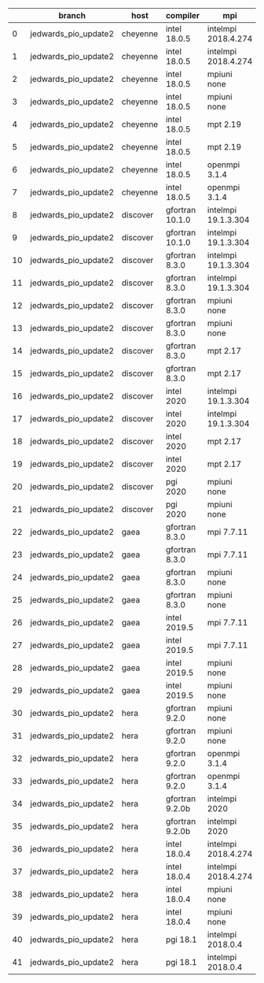 |    | branch               | host     | compiler        | mpi                 | netcdf      | o_g   | os     | build   | u_pass   | u_fail   | s_pass   | s_fail   | e_pass   | e_fail   |   nuopc_pass |   nuopc_fail | artifacts_hash                                                                                                                                                                 | modified                   |
|----|----------------------|----------|-----------------|---------------------|-------------|-------|--------|---------|----------|----------|----------|----------|----------|----------|--------------|--------------|--------------------------------------------------------------------------------------------------------------------------------------------------------------------------------|----------------------------|
|  0 | jedwards_pio_update2 | cheyenne | intel 18.0.5    | intelmpi 2018.4.274 | 4.6.3 4.4.4 | O     | Linux  | pass    | 13647    | 0        | 49       | 0        | 80       | 0        |           50 |            0 | [artifacts](https://github.com/esmf-org/esmf-test-artifacts/tree/d5fad90630f60f2cf74ea6aa75348d1a9f74b447/jedwards_pio_update2/cheyenne/intel/18.0.5/O/intelmpi/2018.4.274)    | 2022-03-10 20:10:10.359037 |
|  1 | jedwards_pio_update2 | cheyenne | intel 18.0.5    | intelmpi 2018.4.274 | 4.6.3 4.4.4 | g     | Linux  | pass    | 13647    | 0        | 49       | 0        | 80       | 0        |           50 |            0 | [artifacts](https://github.com/esmf-org/esmf-test-artifacts/tree/2693ed0a22417e3bdf3c4d12846b6bb084fe0ac1/jedwards_pio_update2/cheyenne/intel/18.0.5/g/intelmpi/2018.4.274)    | 2022-03-10 20:10:10.359042 |
|  2 | jedwards_pio_update2 | cheyenne | intel 18.0.5    | mpiuni none         | 4.8.1 4.5.3 | O     | Linux  | pass    | 12121    | 0        | 8        | 0        | 43       | 0        |            0 |           50 | [artifacts](https://github.com/esmf-org/esmf-test-artifacts/tree/557eec6c6030dc0d403b4b5365751544cc7edf67/jedwards_pio_update2/cheyenne/intel/18.0.5/O/mpiuni/none)            | 2022-03-10 20:10:10.359017 |
|  3 | jedwards_pio_update2 | cheyenne | intel 18.0.5    | mpiuni none         | 4.8.1 4.5.3 | g     | Linux  | pass    | 12121    | 0        | 8        | 0        | 43       | 0        |            0 |           50 | [artifacts](https://github.com/esmf-org/esmf-test-artifacts/tree/8359486b02c1bd45f66e4548c62acfd16eca278b/jedwards_pio_update2/cheyenne/intel/18.0.5/g/mpiuni/none)            | 2022-03-10 20:10:10.359024 |
|  4 | jedwards_pio_update2 | cheyenne | intel 18.0.5    | mpt 2.19            | 4.6.3 4.4.4 | O     | Linux  | pass    | 13647    | 0        | 49       | 0        | 80       | 0        |            0 |           50 | [artifacts](https://github.com/esmf-org/esmf-test-artifacts/tree/9a271a153d2f4624a5503106f60b38a48682cc7e/jedwards_pio_update2/cheyenne/intel/18.0.5/O/mpt/2.19)               | 2022-03-10 20:10:10.359048 |
|  5 | jedwards_pio_update2 | cheyenne | intel 18.0.5    | mpt 2.19            | 4.6.3 4.4.4 | g     | Linux  | pass    | 13647    | 0        | 49       | 0        | 80       | 0        |            0 |           50 | [artifacts](https://github.com/esmf-org/esmf-test-artifacts/tree/e6c070db3f340bd0258a6f7407ce9be2786e3f45/jedwards_pio_update2/cheyenne/intel/18.0.5/g/mpt/2.19)               | 2022-03-10 20:10:10.359030 |
|  6 | jedwards_pio_update2 | cheyenne | intel 18.0.5    | openmpi 3.1.4       | 4.6.3 4.4.4 | O     | Linux  | pass    | 13647    | 0        | 49       | 0        | 80       | 0        |           50 |            0 | [artifacts](https://github.com/esmf-org/esmf-test-artifacts/tree/963daedf6a6531b1ceea51852bb76343a4403c6a/jedwards_pio_update2/cheyenne/intel/18.0.5/O/openmpi/3.1.4)          | 2022-03-10 20:10:10.359052 |
|  7 | jedwards_pio_update2 | cheyenne | intel 18.0.5    | openmpi 3.1.4       | 4.6.3 4.4.4 | g     | Linux  | pass    | 13647    | 0        | 49       | 0        | 80       | 0        |           50 |            0 | [artifacts](https://github.com/esmf-org/esmf-test-artifacts/tree/457106cec7fab40fe2744d68369f41067b0336a6/jedwards_pio_update2/cheyenne/intel/18.0.5/g/openmpi/3.1.4)          | 2022-03-10 20:10:10.358985 |
|  8 | jedwards_pio_update2 | discover | gfortran 10.1.0 | intelmpi 19.1.3.304 | N/A N/A     | O     | Linux  | pass    | 13632    | 15       | 49       | 0        | 80       | 0        |           50 |            0 | [artifacts](https://github.com/esmf-org/esmf-test-artifacts/tree/9db2e930853820496e075978f79a1bb1a24fd354/jedwards_pio_update2/discover/gfortran/10.1.0/O/intelmpi/19.1.3.304) | 2022-03-10 20:14:02.214049 |
|  9 | jedwards_pio_update2 | discover | gfortran 10.1.0 | intelmpi 19.1.3.304 | N/A N/A     | g     | Linux  | pass    | 13632    | 15       | 49       | 0        | 80       | 0        |           50 |            0 | [artifacts](https://github.com/esmf-org/esmf-test-artifacts/tree/af9d3f771d239db894ba4255684c4bd194b3555d/jedwards_pio_update2/discover/gfortran/10.1.0/g/intelmpi/19.1.3.304) | 2022-03-10 20:14:02.214035 |
| 10 | jedwards_pio_update2 | discover | gfortran 8.3.0  | intelmpi 19.1.3.304 | N/A N/A     | O     | Linux  | pass    | 13632    | 15       | 49       | 0        | 80       | 0        |           50 |            0 | [artifacts](https://github.com/esmf-org/esmf-test-artifacts/tree/70248e846a4813f28a601673e89c84509cd921fe/jedwards_pio_update2/discover/gfortran/8.3.0/O/intelmpi/19.1.3.304)  | 2022-03-10 20:14:02.214058 |
| 11 | jedwards_pio_update2 | discover | gfortran 8.3.0  | intelmpi 19.1.3.304 | N/A N/A     | g     | Linux  | pass    | 13632    | 15       | 49       | 0        | 80       | 0        |           50 |            0 | [artifacts](https://github.com/esmf-org/esmf-test-artifacts/tree/ae30b8fd3b55a7a91d8f61a324a5811dc71537c3/jedwards_pio_update2/discover/gfortran/8.3.0/g/intelmpi/19.1.3.304)  | 2022-03-10 20:14:02.214054 |
| 12 | jedwards_pio_update2 | discover | gfortran 8.3.0  | mpiuni none         | N/A N/A     | O     | Linux  | pass    | 12121    | 0        | 8        | 0        | 43       | 0        |            0 |           50 | [artifacts](https://github.com/esmf-org/esmf-test-artifacts/tree/e9f21929e76b1037b018810923e2215eaa692c34/jedwards_pio_update2/discover/gfortran/8.3.0/O/mpiuni/none)          | 2022-03-10 20:14:02.214009 |
| 13 | jedwards_pio_update2 | discover | gfortran 8.3.0  | mpiuni none         | N/A N/A     | g     | Linux  | pass    | 12121    | 0        | 8        | 0        | 43       | 0        |            0 |           50 | [artifacts](https://github.com/esmf-org/esmf-test-artifacts/tree/c7b35e024e2dce8752f3ad989b1c0c9b5c9e6f48/jedwards_pio_update2/discover/gfortran/8.3.0/g/mpiuni/none)          | 2022-03-10 20:14:02.214026 |
| 14 | jedwards_pio_update2 | discover | gfortran 8.3.0  | mpt 2.17            | N/A N/A     | O     | Linux  | pass    | 13647    | 0        | 49       | 0        | 80       | 0        |           46 |            4 | [artifacts](https://github.com/esmf-org/esmf-test-artifacts/tree/c1e4d22ccb142219ad1f7baf4fd1e89c6319bf99/jedwards_pio_update2/discover/gfortran/8.3.0/O/mpt/2.17)             | 2022-03-10 20:14:02.214031 |
| 15 | jedwards_pio_update2 | discover | gfortran 8.3.0  | mpt 2.17            | N/A N/A     | g     | Linux  | pass    | 13647    | 0        | 49       | 0        | 80       | 0        |           46 |            4 | [artifacts](https://github.com/esmf-org/esmf-test-artifacts/tree/41dc43859ac418e84440be2b1042b20954fe1c8b/jedwards_pio_update2/discover/gfortran/8.3.0/g/mpt/2.17)             | 2022-03-10 20:14:02.214020 |
| 16 | jedwards_pio_update2 | discover | intel 2020      | intelmpi 19.1.3.304 | 4.8.0 4.5.4 | O     | Linux  | pass    | 13647    | 0        | 49       | 0        | 80       | 0        |           50 |            0 | [artifacts](https://github.com/esmf-org/esmf-test-artifacts/tree/a3ab11cb6e3f7b3a212e9f1e54de8311b5673611/jedwards_pio_update2/discover/intel/2020/O/intelmpi/19.1.3.304)      | 2022-03-10 20:14:02.214014 |
| 17 | jedwards_pio_update2 | discover | intel 2020      | intelmpi 19.1.3.304 | 4.8.0 4.5.4 | g     | Linux  | pass    | 13647    | 0        | 49       | 0        | 80       | 0        |           50 |            0 | [artifacts](https://github.com/esmf-org/esmf-test-artifacts/tree/e1387db313b7b3a339c6555ec77347579c038478/jedwards_pio_update2/discover/intel/2020/g/intelmpi/19.1.3.304)      | 2022-03-10 20:14:02.214040 |
| 18 | jedwards_pio_update2 | discover | intel 2020      | mpt 2.17            | 4.8.0 4.5.4 | O     | Linux  | fail    | fail     | fail     | fail     | fail     | fail     | fail     |            0 |           50 | [artifacts](https://github.com/esmf-org/esmf-test-artifacts/tree/10bed8aeb0ed710a4ea98e2dfe0228cae8664610/jedwards_pio_update2/discover/intel/2020/O/mpt/2.17)                 | 2022-03-10 20:14:02.213966 |
| 19 | jedwards_pio_update2 | discover | intel 2020      | mpt 2.17            | 4.8.0 4.5.4 | g     | Linux  | fail    | fail     | fail     | fail     | fail     | fail     | fail     |            0 |           50 | [artifacts](https://github.com/esmf-org/esmf-test-artifacts/tree/27cf487d5293c6bd7c74c4ec48f876c8b1561abc/jedwards_pio_update2/discover/intel/2020/g/mpt/2.17)                 | 2022-03-10 20:14:02.214001 |
| 20 | jedwards_pio_update2 | discover | pgi 2020        | mpiuni none         | N/A N/A     | O     | Linux  | pass    | 11499    | 622      | 6        | 2        | 40       | 3        |            0 |           50 | [artifacts](https://github.com/esmf-org/esmf-test-artifacts/tree/fa109eb1c27716bddd437141ca2d32c2bc569c35/jedwards_pio_update2/discover/pgi/2020/O/mpiuni/none)                | 2022-03-10 20:14:02.214044 |
| 21 | jedwards_pio_update2 | discover | pgi 2020        | mpiuni none         | N/A N/A     | g     | Linux  | pass    | 11499    | 622      | 4        | 4        | 40       | 3        |            0 |           50 | [artifacts](https://github.com/esmf-org/esmf-test-artifacts/tree/4daad493933acc7cf21ff567de60c5939046ad6a/jedwards_pio_update2/discover/pgi/2020/g/mpiuni/none)                | 2022-03-10 20:14:02.214063 |
| 22 | jedwards_pio_update2 | gaea     | gfortran 8.3.0  | mpi 7.7.11          | 4.6.3 4.4.5 | O     | Unicos | pass    | 13646    | 1        | 49       | 0        | 80       | 0        |           47 |            3 | [artifacts](https://github.com/esmf-org/esmf-test-artifacts/tree/72ddfd33c8ed6c63234200c1a3ad27c1594d4a9b/jedwards_pio_update2/gaea/gfortran/8.3.0/O/mpi/7.7.11)               | 2022-03-10 20:15:54.427880 |
| 23 | jedwards_pio_update2 | gaea     | gfortran 8.3.0  | mpi 7.7.11          | 4.6.3 4.4.5 | g     | Unicos | pass    | 13646    | 1        | 49       | 0        | 80       | 0        |           47 |            3 | [artifacts](https://github.com/esmf-org/esmf-test-artifacts/tree/f149610544cc91b452aa9c38e6bf778cfdd920bf/jedwards_pio_update2/gaea/gfortran/8.3.0/g/mpi/7.7.11)               | 2022-03-10 20:15:54.427884 |
| 24 | jedwards_pio_update2 | gaea     | gfortran 8.3.0  | mpiuni none         | 4.6.3 4.4.5 | O     | Unicos | pass    | 12121    | 0        | 8        | 0        | 43       | 0        |            0 |           50 | [artifacts](https://github.com/esmf-org/esmf-test-artifacts/tree/49f634f256ea557e39a8b87f4604923bef727986/jedwards_pio_update2/gaea/gfortran/8.3.0/O/mpiuni/none)              | 2022-03-10 20:15:54.427860 |
| 25 | jedwards_pio_update2 | gaea     | gfortran 8.3.0  | mpiuni none         | 4.6.3 4.4.5 | g     | Unicos | pass    | 12121    | 0        | 8        | 0        | 43       | 0        |            0 |           50 | [artifacts](https://github.com/esmf-org/esmf-test-artifacts/tree/27efae480d104fa06ce1ea95f23fbf26683b6c27/jedwards_pio_update2/gaea/gfortran/8.3.0/g/mpiuni/none)              | 2022-03-10 20:15:54.427875 |
| 26 | jedwards_pio_update2 | gaea     | intel 2019.5    | mpi 7.7.11          | 4.6.3 4.4.5 | O     | Unicos | pass    | 13632    | 15       | 49       | 0        | 80       | 0        |           47 |            3 | [artifacts](https://github.com/esmf-org/esmf-test-artifacts/tree/e5f3048e9785a063182d7b04ba52e97b6efd9b59/jedwards_pio_update2/gaea/intel/2019.5/O/mpi/7.7.11)                 | 2022-03-10 20:15:54.427870 |
| 27 | jedwards_pio_update2 | gaea     | intel 2019.5    | mpi 7.7.11          | 4.6.3 4.4.5 | g     | Unicos | pass    | 13632    | 15       | 49       | 0        | 80       | 0        |           47 |            3 | [artifacts](https://github.com/esmf-org/esmf-test-artifacts/tree/9f638156b6504e739d5a0330d5a0e7341851501e/jedwards_pio_update2/gaea/intel/2019.5/g/mpi/7.7.11)                 | 2022-03-10 20:15:54.427825 |
| 28 | jedwards_pio_update2 | gaea     | intel 2019.5    | mpiuni none         | 4.6.3 4.4.5 | O     | Unicos | pass    | 12106    | 15       | 8        | 0        | 43       | 0        |            0 |           50 | [artifacts](https://github.com/esmf-org/esmf-test-artifacts/tree/de125f62b296789fd3f8eaf8a6a45bfc0360c4b2/jedwards_pio_update2/gaea/intel/2019.5/O/mpiuni/none)                | 2022-03-10 20:15:54.427854 |
| 29 | jedwards_pio_update2 | gaea     | intel 2019.5    | mpiuni none         | 4.6.3 4.4.5 | g     | Unicos | pass    | 12106    | 15       | 8        | 0        | 43       | 0        |            0 |           50 | [artifacts](https://github.com/esmf-org/esmf-test-artifacts/tree/82eb6617c957c70e1e7580b9b1b1d26719010c73/jedwards_pio_update2/gaea/intel/2019.5/g/mpiuni/none)                | 2022-03-10 20:15:54.427866 |
| 30 | jedwards_pio_update2 | hera     | gfortran 9.2.0  | mpiuni none         | 4.7.2 4.5.2 | O     | Linux  | pass    | 12121    | 0        | 8        | 0        | 43       | 0        |            0 |           50 | [artifacts](https://github.com/esmf-org/esmf-test-artifacts/tree/6e29b3a548c59d2aa53f75bf3f4f069827aff547/jedwards_pio_update2/hera/gfortran/9.2.0/O/mpiuni/none)              | 2022-03-10 20:18:24.830737 |
| 31 | jedwards_pio_update2 | hera     | gfortran 9.2.0  | mpiuni none         | 4.7.2 4.5.2 | g     | Linux  | pass    | 12121    | 0        | 8        | 0        | 43       | 0        |            0 |           50 | [artifacts](https://github.com/esmf-org/esmf-test-artifacts/tree/800f11f9d2ffa2336cf0611b6f5434ece9aed358/jedwards_pio_update2/hera/gfortran/9.2.0/g/mpiuni/none)              | 2022-03-10 20:18:24.830863 |
| 32 | jedwards_pio_update2 | hera     | gfortran 9.2.0  | openmpi 3.1.4       | 4.7.2 4.5.2 | O     | Linux  | fail    | fail     | fail     | fail     | fail     | fail     | fail     |            0 |           50 | [artifacts](https://github.com/esmf-org/esmf-test-artifacts/tree/2d194232b06a938e288dfd2f208f135adde9e7de/jedwards_pio_update2/hera/gfortran/9.2.0/O/openmpi/3.1.4)            | 2022-03-10 20:18:24.830822 |
| 33 | jedwards_pio_update2 | hera     | gfortran 9.2.0  | openmpi 3.1.4       | 4.7.2 4.5.2 | g     | Linux  | fail    | fail     | fail     | fail     | fail     | fail     | fail     |            0 |           50 | [artifacts](https://github.com/esmf-org/esmf-test-artifacts/tree/85865f668a8f44cd4a8f7385932a38fc5a719cf7/jedwards_pio_update2/hera/gfortran/9.2.0/g/openmpi/3.1.4)            | 2022-03-10 20:18:24.830767 |
| 34 | jedwards_pio_update2 | hera     | gfortran 9.2.0b | intelmpi 2020       | N/A N/A     | O     | Linux  | pass    | 0        | 8769     | 0        | 49       | 0        | 80       |            0 |           50 | [artifacts](https://github.com/esmf-org/esmf-test-artifacts/tree/2c7a85162bb0c7524fc270e48b94b73752178bbd/jedwards_pio_update2/hera/gfortran/9.2.0b/O/intelmpi/2020)           | 2022-03-10 20:18:24.830753 |
| 35 | jedwards_pio_update2 | hera     | gfortran 9.2.0b | intelmpi 2020       | N/A N/A     | g     | Linux  | pass    | 0        | 8769     | 0        | 49       | 0        | 80       |            0 |           50 | [artifacts](https://github.com/esmf-org/esmf-test-artifacts/tree/0ad07a29566fe5936f16d923cb2602669ff9aed6/jedwards_pio_update2/hera/gfortran/9.2.0b/g/intelmpi/2020)           | 2022-03-10 20:18:24.830795 |
| 36 | jedwards_pio_update2 | hera     | intel 18.0.4    | intelmpi 2018.4.274 | 4.7.0 4.4.5 | O     | Linux  | fail    | fail     | fail     | fail     | fail     | fail     | fail     |            0 |           50 | [artifacts](https://github.com/esmf-org/esmf-test-artifacts/tree/7b494be5b0d1583bcccfe18ce76637d134605d2a/jedwards_pio_update2/hera/intel/18.0.4/O/intelmpi/2018.4.274)        | 2022-03-10 20:18:24.830809 |
| 37 | jedwards_pio_update2 | hera     | intel 18.0.4    | intelmpi 2018.4.274 | 4.7.0 4.4.5 | g     | Linux  | fail    | fail     | fail     | fail     | fail     | fail     | fail     |            0 |           50 | [artifacts](https://github.com/esmf-org/esmf-test-artifacts/tree/d596ddc4ea44a1cbb777ed1fcb8d343e0327f138/jedwards_pio_update2/hera/intel/18.0.4/g/intelmpi/2018.4.274)        | 2022-03-10 20:18:24.830849 |
| 38 | jedwards_pio_update2 | hera     | intel 18.0.4    | mpiuni none         | 4.7.0 4.4.5 | O     | Linux  | pass    | 12121    | 0        | 8        | 0        | 43       | 0        |            0 |           50 | [artifacts](https://github.com/esmf-org/esmf-test-artifacts/tree/685a679f526d38d6f798f157e53cf6131072c091/jedwards_pio_update2/hera/intel/18.0.4/O/mpiuni/none)                | 2022-03-10 20:18:24.830717 |
| 39 | jedwards_pio_update2 | hera     | intel 18.0.4    | mpiuni none         | 4.7.0 4.4.5 | g     | Linux  | pass    | 12121    | 0        | 8        | 0        | 43       | 0        |            0 |           50 | [artifacts](https://github.com/esmf-org/esmf-test-artifacts/tree/076d35dc0eb74ef91ff340d7f0c9f93032143429/jedwards_pio_update2/hera/intel/18.0.4/g/mpiuni/none)                | 2022-03-10 20:18:24.830835 |
| 40 | jedwards_pio_update2 | hera     | pgi 18.1        | intelmpi 2018.0.4   | N/A N/A     | O     | Linux  | fail    | fail     | fail     | fail     | fail     | fail     | fail     |            0 |           50 | [artifacts](https://github.com/esmf-org/esmf-test-artifacts/tree/2381d9528eb1fd2f03306eef0d9ff4c70998d948/jedwards_pio_update2/hera/pgi/18.1/O/intelmpi/2018.0.4)              | 2022-03-10 20:18:24.830781 |
| 41 | jedwards_pio_update2 | hera     | pgi 18.1        | intelmpi 2018.0.4   | N/A N/A     | g     | Linux  | fail    | fail     | fail     | fail     | fail     | fail     | fail     |            0 |           50 | [artifacts](https://github.com/esmf-org/esmf-test-artifacts/tree/d46f524474440847ac1ce7c769bd2d63731f6058/jedwards_pio_update2/hera/pgi/18.1/g/intelmpi/2018.0.4)              | 2022-03-10 20:18:24.830642 |